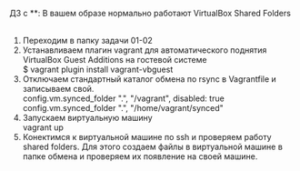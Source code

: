 ДЗ с **: В вашем образе нормально работают VirtualBox Shared Folders<br><br>
1. Переходим в папку задачи 01-02<br>
2. Устанавливаем плагин vagrant для автоматического поднятия VirtualBox Guest Additions на гостевой системе<br>
	$ vagrant plugin install vagrant-vbguest<br>
3. Отключаем стандартный каталог обмена по rsync в Vagrantfile и записываем свой.<br>
	config.vm.synced_folder ".", "/vagrant", disabled: true<br>
	config.vm.synced_folder ".", "/home/vagrant/synced"<br>
4. Запускаем виртуальную машину<br>
	vagrant up<br>
5. Конектимся к виртуальной машине по ssh и проверяем работу shared folders. Для этого создаем файлы в виртуальной машине в папке обмена и проверяем их появление на своей машине.
